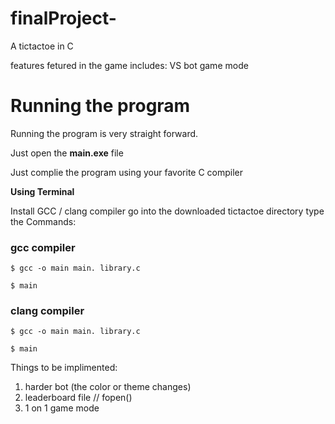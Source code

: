 # finalProject-
A tictactoe in C

features fetured in the game includes:
    VS bot game mode


# Running the program

Running the program is very straight forward. 

Just open the **main.exe** file

Just complie the program using your favorite C compiler

**Using Terminal** 

Install GCC / clang compiler
go into the downloaded tictactoe directory 
type the Commands:

### gcc compiler

```
$ gcc -o main main. library.c
```
```
$ main
```

### clang compiler
```
$ gcc -o main main. library.c
```
```
$ main
```
Things to be implimented:
1. harder bot (the color or theme changes)
2. leaderboard file // fopen()
3. 1 on 1 game mode
